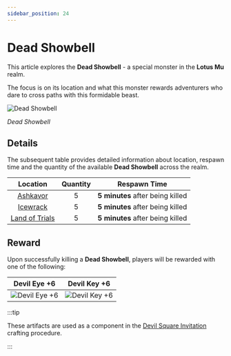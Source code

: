```yaml
---
sidebar_position: 24
---
```


# Dead Showbell

This article explores the **Dead Showbell** - a special monster in the **Lotus Mu** realm.

The focus is on its location and what this monster rewards adventurers who dare to cross paths with this formidable beast.

![Dead Showbell](/img/monsters/special/others/dead-showbell.jpg)

_Dead Showbell_

## Details

The subsequent table provides detailed information about location, respawn time and the quantity of the available **Dead Showbell** across the realm.

|                Location                | Quantity |           Respawn Time           |
| :------------------------------------: | :------: | :------------------------------: |
|       [Ashkavor](/maps/ashkavor)       |    5     | **5 minutes** after being killed |
|       [Icewrack](/maps/icewrack)       |    5     | **5 minutes** after being killed |
| [Land of Trials](/maps/land-of-trials) |    5     | **5 minutes** after being killed |

## Reward

Upon successfully killing a **Dead Showbell**, players will be rewarded with one of the following:

|                      Devil Eye +6                      |                      Devil Key +6                      |
| :----------------------------------------------------: | :----------------------------------------------------: |
| ![Devil Eye +6](/img/items/invitations/devils-eye.png) | ![Devil Key +6](/img/items/invitations/devils-key.png) |

:::tip

These artifacts are used as a component in the [Devil Square Invitation](/crafting/invitations/devil-square-invitation) crafting procedure.

:::
